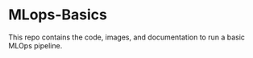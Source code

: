 # MLops-Basics
This repo contains the code, images, and documentation to run a basic MLOps pipeline. 
